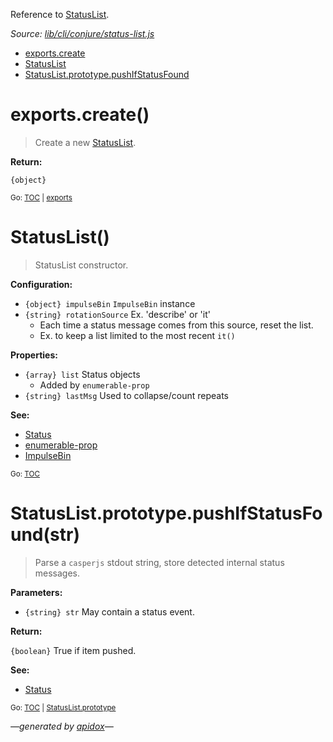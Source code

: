 Reference to [StatusList](#statuslist).

_Source: [lib/cli/conjure/status-list.js](../lib/cli/conjure/status-list.js)_

<a name="tableofcontents"></a>

- <a name="toc_exportscreate"></a><a name="toc_exports"></a>[exports.create](#exportscreate)
- <a name="toc_statuslist"></a>[StatusList](#statuslist)
- <a name="toc_statuslistprototypepushifstatusfoundstr"></a><a name="toc_statuslistprototype"></a>[StatusList.prototype.pushIfStatusFound](#statuslistprototypepushifstatusfoundstr)

<a name="exports"></a>

# exports.create()

> Create a new [StatusList](#statuslist).

**Return:**

`{object}`

<sub>Go: [TOC](#tableofcontents) | [exports](#toc_exports)</sub>

# StatusList()

> StatusList constructor.

**Configuration:**

- `{object} impulseBin` `ImpulseBin` instance
- `{string} rotationSource` Ex. 'describe' or 'it'
  - Each time a status message comes from this source, reset the list.
  - Ex. to keep a list limited to the most recent `it()`

**Properties:**

- `{array} list` Status objects
  - Added by `enumerable-prop`
- `{string} lastMsg` Used to collapse/count repeats

**See:**

- [Status](Status.md)
- [enumerable-prop](https://github.com/codeactual/enumerable-prop)
- [ImpulseBin](https://github.com/codeactual/impulse-bin/blob/master/docs/ImpulseBin.md)

<sub>Go: [TOC](#tableofcontents)</sub>

<a name="statuslistprototype"></a>

# StatusList.prototype.pushIfStatusFound(str)

> Parse a `casperjs` stdout string, store detected internal status messages.

**Parameters:**

- `{string} str` May contain a status event.

**Return:**

`{boolean}` True if item pushed.

**See:**

- [Status](Status.md)

<sub>Go: [TOC](#tableofcontents) | [StatusList.prototype](#toc_statuslistprototype)</sub>

_&mdash;generated by [apidox](https://github.com/codeactual/apidox)&mdash;_
